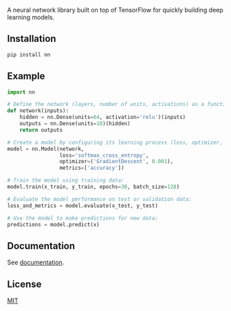 A neural network library built on top of TensorFlow for quickly building deep learning models.


## Installation

```sh
pip install nn
```


## Example

```py
import nn

# Define the network (layers, number of units, activations) as a function:
def network(inputs):
    hidden = nn.Dense(units=64, activation='relu')(inputs)
    outputs = nn.Dense(units=10)(hidden)
    return outputs

# Create a model by configuring its learning process (loss, optimizer, evaluation metrics):
model = nn.Model(network,
                 loss='softmax_cross_entropy',
                 optimizer=('GradientDescent', 0.001),
                 metrics=['accuracy'])

# Train the model using training data:
model.train(x_train, y_train, epochs=30, batch_size=128)

# Evaluate the model performance on test or validation data:
loss_and_metrics = model.evaluate(x_test, y_test)

# Use the model to make predictions for new data:
predictions = model.predict(x)
```


## Documentation

See [documentation][website].


## License

[MIT][license]


[license]: /LICENSE
[website]: https://nn.applieddeeplearning.com/
